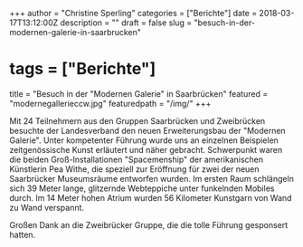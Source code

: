 +++
author = "Christine Sperling"
categories = ["Berichte"]
date = 2018-03-17T13:12:00Z
description = ""
draft = false
slug = "besuch-in-der-modernen-galerie-in-saarbrucken"
# tags = ["Berichte"]
title = "Besuch in der \"Modernen Galerie\" in Saarbrücken"
featured = "modernegallerieccw.jpg"
featuredpath = "/img/"
+++


Mit 24 Teilnehmern aus den Gruppen Saarbrücken und Zweibrücken besuchte der Landesverband den neuen Erweiterungsbau der "Modernen Galerie". Unter kompetenter Führung wurde uns an einzelnen Beispielen zeitgenössische Kunst erläutert und näher gebracht. Schwerpunkt waren die beiden Groß-Installationen "Spacemenship" der amerikanischen Künstlerin Pea Withe, die speziell zur Eröffnung für zwei der neuen Saarbrücker Museumsräume entworfen wurden. Im ersten Raum schlängeln sich 39 Meter lange, glitzernde Webteppiche unter funkelnden Mobiles durch. Im 14 Meter hohen Atrium wurden 56 Kilometer Kunstgarn von Wand zu Wand verspannt.


Großen Dank an die Zweibrücker Gruppe, die die tolle Führung gesponsert hatten.
